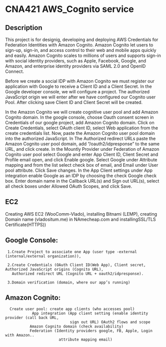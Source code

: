 # CNA421 AWS_Cognito service 

## Description

This project is for designig, developing and deploying AWS Credentials for Federation Identities with Amazon Cognito. Amazon Cognito let users to sign-up, sign-in, and access control to their web and mobile apps quickly and easily. Amazon Cognito scales to millions of users and supports sign-in with social identity providers, such as Apple, Facebook, Google, and Amazon, and enterprise identity providers via SAML 2.0 and OpenID Connect.

Before we create a social IDP with Amazon Cognito we must register our application with Google to receive a Client ID and a Client Secret. In the Google developer console, we will configure a project. The authorized JavaScript origin we will enter after we have configured our Cognito user Pool. After clicking save Client ID and Client Secret will be created. 

In the Amazon Cognito we will create cognitive user pool and add Amazon Cognito domain. 
In the google console, choose Oauth consent screen in Credentials of our google project, add Amazon Cognito domain. Click on Create Credentials, select OAuth client ID, select Web application from the create credentials list. Now, paste the Amazon Cognito user pool domain into the authorized JavaScript. In The Authorized redirect URLs paste the Amazon Cognito user pool domain, add “/oauth2/idpresponse” to the same URL, and click create. In the Mountly Provider under Federation of Amazon Cognito user pool select Google and enter App Client ID, Client Secret and Profile email open, and click Enable google. Select Google under Attribute mapping and from the list select check box of email, and Email under User pool attribute. Click Save changes. In the App Client settings under App integration enable Google as an IDP by choosing the check Google check box. Enter domain name in the Callback URL(s) and Sign out URL(s), select all check boxes under Allowed OAuth Scopes, and click Save.

## EC2

 Creating AWS EC2 (WooComm-Vlado), installing Bitnami (LEMP), creating Domain name (vladositum.me) in NAmecheap.com and           installingSSL/TLS Certificate(HTTPS)) 

## Google Console:

     1.Create Project to associate one App (user type -external (internal/external organization)),

     2.Create Credentials (OAuth Client ID(Web App), Client secret, Authorized JavaScript origins (Cognito URL),
       Authorized redirect URL (Cognito URL + oauth2/idpresponse). 
                                                      
     3.Domain verification (domain, where our app’s running)
   
## Amazon Cognito:

      Create user pool: create app clients (who accesses pool)
                App integration (App client setting (enable identity provider (call back URL,
                                 sign out URL) OAuth2 flows and scope
               Amazon Cognito domain (check availability)
               Federation (Identity providers google, FB, Apple, Login with Amazon.. 
                            attribute mapping email)


